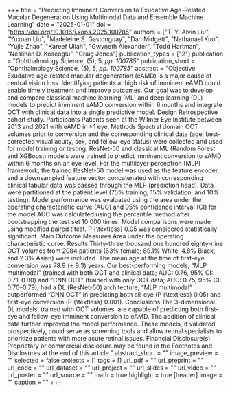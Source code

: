 +++
title = "Predicting Imminent Conversion to Exudative Age-Related Macular Degeneration Using Multimodal Data and Ensemble Machine Learning"
date = "2025-01-01"
doi = "https://doi.org/10.1016/j.xops.2025.100785"
authors = ["T. Y. Alvin Liu", "Yuxuan Liu", "Madeleine S. Gastonguay", "Dan Midgett", "Nathanael Kuo", "Yujie Zhao", "Kareef Ullah", "Gwyneth Alexander", "Todd Hartman", "Neslihan D. Koseoglu", "Craig Jones"]
publication_types = ["2"]
publication = "Ophthalmology Science, (5), 5, _pp. 100785_"
publication_short = "Ophthalmology Science, (5), 5, _pp. 100785_"
abstract = "Objective
Exudative age-related macular degeneration (eAMD) is a major cause of central vision loss. Identifying patients at high risk of imminent eAMD could enable timely treatment and improve outcomes. Our goal was to develop and compare classical machine learning (ML) and deep learning (DL) models to predict imminent eAMD conversion within 6 months and integrate OCT with clinical data into a single predictive model.
Design
Retrospective cohort study.
Participants
Patients seen at the Wilmer Eye Institute between 2013 and 2021 with eAMD in ≥1 eye.
Methods
Spectral domain OCT volumes prior to conversion and the corresponding clinical data (age, best-corrected visual acuity, sex, and fellow-eye status) were collected and used for model training or testing. ResNet-50 and classical ML (Random Forest and XGBoost) models were trained to predict imminent conversion to eAMD within 6 months on an eye level. For the multilayer perceptron (MLP) framework, the trained ResNet-50 model was used as the feature encoder, and a downsampled feature vector concatenated with corresponding clinical tabular data was passed through the MLP (prediction head). Data were partitioned at the patient level (75\% training, 15\% validation, and 10\% testing). Model performance was evaluated using the area under the operating characteristic curve (AUC) and 95\% confidence interval (CI) for the model AUC was calculated using the percentile method after bootstrapping the test set 10 000 times. Model comparisons were made using modified paired t test. P {\textless} 0.05 was considered statistically significant.
Main Outcome Measures
Area under the operating characteristic curve.
Results
Thirty-three thousand one hundred eighty-nine OCT volumes from 2084 patients (63\% female; 89.1\% White, 4.8\% Black, and 2.3\% Asian) were included. The mean age at the time of first-eye conversion was 78.9 (± 9.3) years. Our best-performing models, “MLP multimodal” (trained with both OCT and clinical data; AUC: 0.76, 95\% CI: 0.71–0.80) and “CNN OCT” (trained with only OCT data; AUC: 0.75, 95\% CI: 0.70–0.79), had a DL (ResNet-50) architecture; “MLP multimodal” outperformed “CNN OCT” in predicting both all-eye (P {\textless} 0.05) and first-eye conversion (P {\textless} 0.001).
Conclusions
The 3-dimensional DL models, trained with OCT volumes, are capable of predicting both first-eye and fellow-eye imminent conversion to eAMD. The addition of clinical data further improved the model performance. These models, if validated prospectively, could serve as screening tools and allow retinal specialists to prioritize patients with more acute retinal issues.
Financial Disclosure(s)
Proprietary or commercial disclosure may be found in the Footnotes and Disclosures at the end of this article."
abstract_short = ""
image_preview = ""
selected = false
projects = []
tags = []
url_pdf = ""
url_preprint = ""
url_code = ""
url_dataset = ""
url_project = ""
url_slides = ""
url_video = ""
url_poster = ""
url_source = ""
math = true
highlight = true
[header]
image = ""
caption = ""
+++
